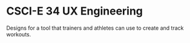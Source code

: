 # CSCI-E 34 UX Engineering

Designs for a tool that trainers and athletes can use to create and track workouts.
